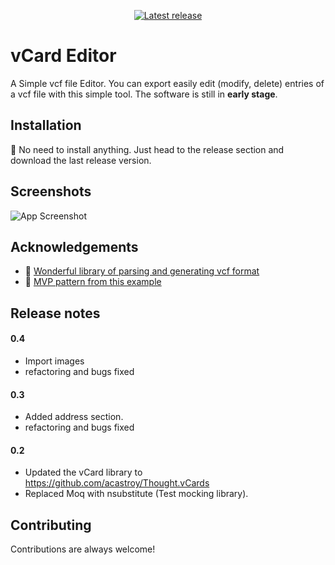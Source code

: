 
<p align="center">
  <a href="https://github.com/abdelkader/vCardEditor/releases/latest/download/vCardEditor.exe"><img src="https://camo.githubusercontent.com/d83fa798b621f1e112646fcc4aa74fff1ff6a8b22f5fc1da5ed8f79ddb4a51cb/68747470733a2f2f62616467656e2e6e65742f6769746875622f72656c656173652f4e61657265656e2f5374726170646f776e2e6a73" alt="Latest release" data-canonical-src="https://badgen.net/github/release/Naereen/Strapdown.js" style="max-width: 100%;"></a>
</p>

# vCard Editor

A Simple vcf file Editor. You can export easily edit (modify, delete) entries of a vcf file with this simple tool.
The software is still in **early stage**. 



## Installation

🔧 No need to install anything. Just head to the release section and download the last release version.


    
## Screenshots

![App Screenshot](https://user-images.githubusercontent.com/474542/151180600-cf169628-0761-49a9-a63d-05f751c6a9bb.png)


## Acknowledgements

 - 🧰 [Wonderful library of parsing and generating vcf format](https://github.com/drlongnecker/Thought.vCards)
 - 📖 [MVP pattern from this example](https://github.com/lennykean/NoteCards)



## Release notes
#### 0.4

- Import images
- refactoring and bugs fixed


#### 0.3

- Added address section.
- refactoring and bugs fixed

#### 0.2
- Updated the vCard library to https://github.com/acastroy/Thought.vCards
- Replaced Moq with nsubstitute (Test mocking library).

## Contributing

Contributions are always welcome!


